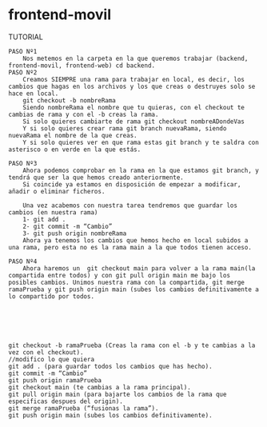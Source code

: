 # frontend-movil
TUTORIAL

    PASO Nº1
        Nos metemos en la carpeta en la que queremos trabajar (backend, frontend-movil, frontend-web) cd backend.
    PASO Nº2
        Creamos SIEMPRE una rama para trabajar en local, es decir, los cambios que hagas en los archivos y los que creas o destruyes solo se hace en local.
        git checkout -b nombreRama
        Siendo nombreRama el nombre que tu quieras, con el checkout te cambias de rama y con el -b creas la rama.
        Si solo quieres cambiarte de rama git checkout nombreADondeVas
        Y si solo quieres crear rama git branch nuevaRama, siendo nuevaRama el nombre de la que creas.
        Y si solo quieres ver en que rama estas git branch y te saldra con asterisco o en verde en la que estás.

    PASO Nº3
        Ahora podemos comprobar en la rama en la que estamos git branch, y tendrá que ser la que hemos creado anteriormente.
        Si coincide ya estamos en disposición de empezar a modificar, añadir o eliminar ficheros.

        Una vez acabemos con nuestra tarea tendremos que guardar los cambios (en nuestra rama)
        1- git add .
        2- git commit -m “Cambio”
        3- git push origin nombreRama
        Ahora ya tenemos los cambios que hemos hecho en local subidos a una rama, pero esta no es la rama main a la que todos tienen acceso.

    PASO Nº4
        Ahora haremos un  git checkout main para volver a la rama main(la compartida entre todos) y con git pull origin main me bajo los posibles cambios. Unimos nuestra rama con la compartida, git merge ramaPrueba y git push origin main (subes los cambios definitivamente a lo compartido por todos.






    git checkout -b ramaPrueba (Creas la rama con el -b y te cambias a la vez con el checkout).
    //modifico lo que quiera
    git add . (para guardar todos los cambios que has hecho).
    git commit -m “Cambio”
    git push origin ramaPrueba
    git checkout main (te cambias a la rama principal).
    git pull origin main (para bajarte los cambios de la rama que especificas despues del origin).
    git merge ramaPrueba (“fusionas la rama”).
    git push origin main (subes los cambios definitivamente).

